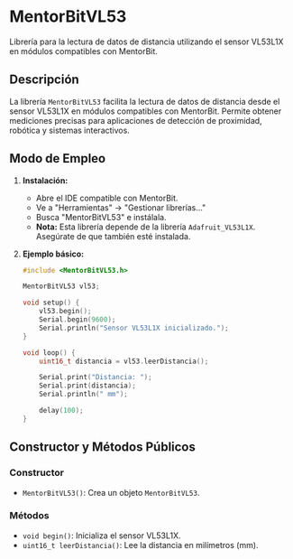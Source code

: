 # MentorBitVL53

Librería para la lectura de datos de distancia utilizando el sensor VL53L1X en módulos compatibles con MentorBit.

## Descripción

La librería `MentorBitVL53` facilita la lectura de datos de distancia desde el sensor VL53L1X en módulos compatibles con MentorBit. Permite obtener mediciones precisas para aplicaciones de detección de proximidad, robótica y sistemas interactivos.

## Modo de Empleo

1.  **Instalación:**
    * Abre el IDE compatible con MentorBit.
    * Ve a "Herramientas" -> "Gestionar librerías..."
    * Busca "MentorBitVL53" e instálala.
    * **Nota:** Esta librería depende de la librería `Adafruit_VL53L1X`. Asegúrate de que también esté instalada.

2.  **Ejemplo básico:**

    ```c++
    #include <MentorBitVL53.h>

    MentorBitVL53 vl53;

    void setup() {
        vl53.begin();
        Serial.begin(9600);
        Serial.println("Sensor VL53L1X inicializado.");
    }

    void loop() {
        uint16_t distancia = vl53.leerDistancia();

        Serial.print("Distancia: ");
        Serial.print(distancia);
        Serial.println(" mm");

        delay(100);
    }
    ```

## Constructor y Métodos Públicos

### Constructor

* `MentorBitVL53()`: Crea un objeto `MentorBitVL53`.

### Métodos

* `void begin()`: Inicializa el sensor VL53L1X.
* `uint16_t leerDistancia()`: Lee la distancia en milímetros (mm).
